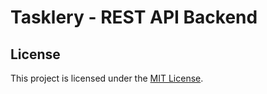 # Tasklery - REST API Backend

## License

This project is licensed under the [MIT License](./LICENSE).
